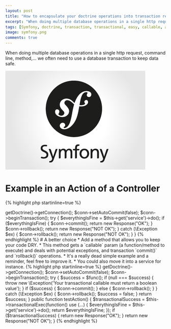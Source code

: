 ```yaml
---
layout: post
title: "How to encapsulate your doctrine operations into transaction really easily"
excerpt: "When doing multiple database operations in a single http request, command line, method,...we often need to use a database transaction to keep data safe."
tags: [Symfony, doctrine, transaction, transactional, easy, callable, anonymous, function]
image: symfony.png
comments: true
---
```


When doing multiple database operations in a single http request, command line, method,...
we often need to use a database transaction to keep data safe.

![Symfony](/images/posts/symfony.png)


# Example in an Action of a Controller

{% highlight php startinline=true %}
<?php
public function testAction()
{
    $conn = $this->getDoctrine()->getConnection();
    $conn->setAutoCommit(false);
    $conn->beginTransaction();
    
    try {
        $everythingIsFine = $this->get('service')->do();
        if ($everythingIsFine) {
            $conn->commit();
            return new Response("OK");
        }
        
        $conn->rollback();
        return new Response("NOT OK");
    
    } catch (\Exception $ex) {
        $conn->rollback();
        return new Response("NOT OK");
    }
}

{% endhighlight %}

# A better choice

* Add a method that allows you to keep your code DRY.
* This method gets a `callable` param (a function/method to execute) and deals with potential exceptions, and transaction `commit()` and `rollback()` operations.
* It's a really dead simple example and a reminder, feel free to improve it.
* You could also move it into a service for instance.

{% highlight php startinline=true %}
<?php

protected function transactionalExec(callable $func)
{
    $conn = $this->getDoctrine()->getConnection();
    $conn->setAutoCommit(false);
    $conn->beginTransaction();

    try {
        $success = $func();
        
        if (null === $success) {
            throw new \Exception('Your transactional callable must return a boolean value');
        }
    
        if ($success) {
            $conn->commit();
        } else {
            $conn->rollback();
        }
        
    } catch (\Exception $ex) {
        $conn->rollback();
        $success = false;
    }
    

    return $success;
}

public function testAction()
{

    $transactionalSuccess = $this->transactionalExec(function()
        use (...)
    {
        $everythingIsFine = $this->get('service')->do();
        
        return $everythingIsFine;
    });


    if ($transactionalSuccess) {
        return new Response("OK");
    }

    return new Response("NOT OK");

}

{% endhighlight %}
